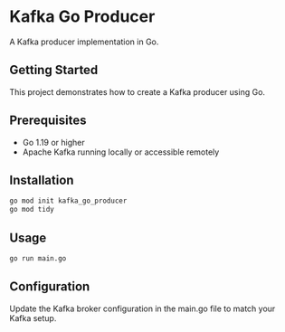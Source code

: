 # Kafka Go Producer

A Kafka producer implementation in Go.

## Getting Started

This project demonstrates how to create a Kafka producer using Go.

## Prerequisites

- Go 1.19 or higher
- Apache Kafka running locally or accessible remotely

## Installation

```bash
go mod init kafka_go_producer
go mod tidy
```

## Usage

```bash
go run main.go
```

## Configuration

Update the Kafka broker configuration in the main.go file to match your Kafka setup.

